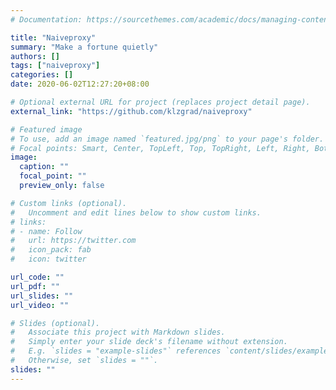 ```yaml
---
# Documentation: https://sourcethemes.com/academic/docs/managing-content/

title: "Naiveproxy"
summary: "Make a fortune quietly"
authors: []
tags: ["naiveproxy"]
categories: []
date: 2020-06-02T12:27:20+08:00

# Optional external URL for project (replaces project detail page).
external_link: "https://github.com/klzgrad/naiveproxy"

# Featured image
# To use, add an image named `featured.jpg/png` to your page's folder.
# Focal points: Smart, Center, TopLeft, Top, TopRight, Left, Right, BottomLeft, Bottom, BottomRight.
image:
  caption: ""
  focal_point: ""
  preview_only: false

# Custom links (optional).
#   Uncomment and edit lines below to show custom links.
# links:
# - name: Follow
#   url: https://twitter.com
#   icon_pack: fab
#   icon: twitter

url_code: ""
url_pdf: ""
url_slides: ""
url_video: ""

# Slides (optional).
#   Associate this project with Markdown slides.
#   Simply enter your slide deck's filename without extension.
#   E.g. `slides = "example-slides"` references `content/slides/example-slides.md`.
#   Otherwise, set `slides = ""`.
slides: ""
---
```

